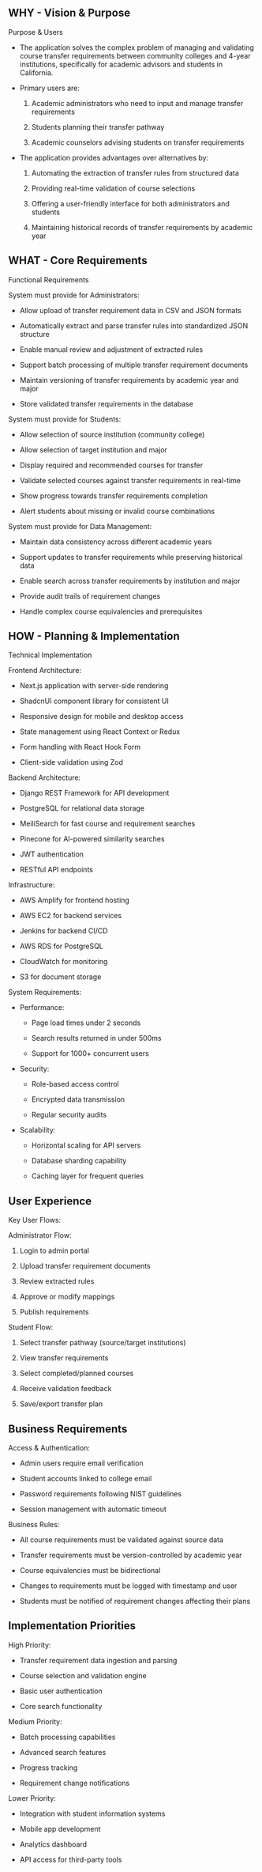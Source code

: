 ## WHY - Vision & Purpose

Purpose & Users

- The application solves the complex problem of managing and validating course transfer requirements between community colleges and 4-year institutions, specifically for academic advisors and students in California.

- Primary users are:

  1. Academic administrators who need to input and manage transfer requirements

  2. Students planning their transfer pathway

  3. Academic counselors advising students on transfer requirements

- The application provides advantages over alternatives by:

  1. Automating the extraction of transfer rules from structured data

  2. Providing real-time validation of course selections

  3. Offering a user-friendly interface for both administrators and students

  4. Maintaining historical records of transfer requirements by academic year

## WHAT - Core Requirements

Functional Requirements

System must provide for Administrators:

- Allow upload of transfer requirement data in CSV and JSON formats

- Automatically extract and parse transfer rules into standardized JSON structure

- Enable manual review and adjustment of extracted rules

- Support batch processing of multiple transfer requirement documents

- Maintain versioning of transfer requirements by academic year and major

- Store validated transfer requirements in the database

System must provide for Students:

- Allow selection of source institution (community college)

- Allow selection of target institution and major

- Display required and recommended courses for transfer

- Validate selected courses against transfer requirements in real-time

- Show progress towards transfer requirements completion

- Alert students about missing or invalid course combinations

System must provide for Data Management:

- Maintain data consistency across different academic years

- Support updates to transfer requirements while preserving historical data

- Enable search across transfer requirements by institution and major

- Provide audit trails of requirement changes

- Handle complex course equivalencies and prerequisites

## HOW - Planning & Implementation

Technical Implementation

Frontend Architecture:

- Next.js application with server-side rendering

- ShadcnUI component library for consistent UI

- Responsive design for mobile and desktop access

- State management using React Context or Redux

- Form handling with React Hook Form

- Client-side validation using Zod

Backend Architecture:

- Django REST Framework for API development

- PostgreSQL for relational data storage

- MeiliSearch for fast course and requirement searches

- Pinecone for AI-powered similarity searches

- JWT authentication

- RESTful API endpoints

Infrastructure:

- AWS Amplify for frontend hosting

- AWS EC2 for backend services

- Jenkins for backend CI/CD

- AWS RDS for PostgreSQL

- CloudWatch for monitoring

- S3 for document storage

System Requirements:

- Performance:

  - Page load times under 2 seconds

  - Search results returned in under 500ms

  - Support for 1000+ concurrent users

- Security:

  - Role-based access control

  - Encrypted data transmission

  - Regular security audits

- Scalability:

  - Horizontal scaling for API servers

  - Database sharding capability

  - Caching layer for frequent queries

## User Experience

Key User Flows:

Administrator Flow:

1. Login to admin portal

2. Upload transfer requirement documents

3. Review extracted rules

4. Approve or modify mappings

5. Publish requirements

Student Flow:

1. Select transfer pathway (source/target institutions)

2. View transfer requirements

3. Select completed/planned courses

4. Receive validation feedback

5. Save/export transfer plan

## Business Requirements

Access & Authentication:

- Admin users require email verification

- Student accounts linked to college email

- Password requirements following NIST guidelines

- Session management with automatic timeout

Business Rules:

- All course requirements must be validated against source data

- Transfer requirements must be version-controlled by academic year

- Course equivalencies must be bidirectional

- Changes to requirements must be logged with timestamp and user

- Students must be notified of requirement changes affecting their plans

## Implementation Priorities

High Priority:

- Transfer requirement data ingestion and parsing

- Course selection and validation engine

- Basic user authentication

- Core search functionality

Medium Priority:

- Batch processing capabilities

- Advanced search features

- Progress tracking

- Requirement change notifications

Lower Priority:

- Integration with student information systems

- Mobile app development

- Analytics dashboard

- API access for third-party tools